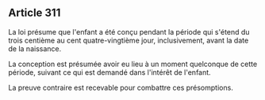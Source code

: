 Article 311
----
La loi présume que l'enfant a été conçu pendant la période qui s'étend du trois
centième au cent quatre-vingtième jour, inclusivement, avant la date de la
naissance.

La conception est présumée avoir eu lieu à un moment quelconque de cette
période, suivant ce qui est demandé dans l'intérêt de l'enfant.

La preuve contraire est recevable pour combattre ces présomptions.
